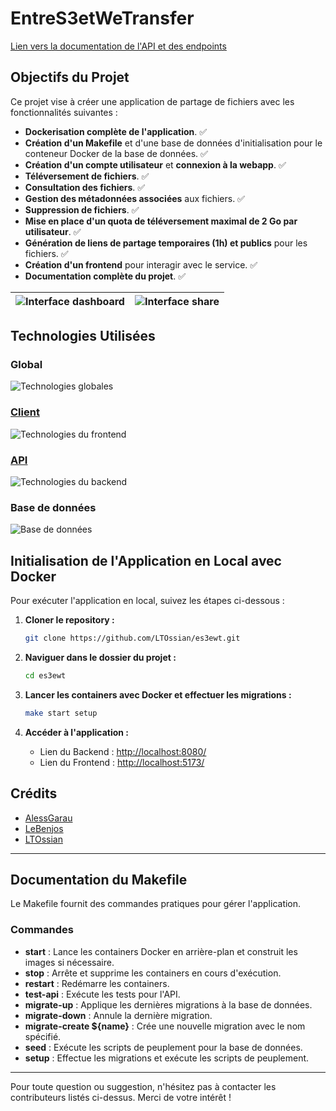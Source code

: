 # EntreS3etWeTransfer

[Lien vers la documentation de l'API et des endpoints](./packages/api/README.md)

## Objectifs du Projet

Ce projet vise à créer une application de partage de fichiers avec les fonctionnalités suivantes :

- **Dockerisation complète de l'application**. ✅
- **Création d'un Makefile** et d'une base de données d'initialisation pour le conteneur Docker de la base de données. ✅
- **Création d'un compte utilisateur** et **connexion à la webapp**. ✅
- **Téléversement de fichiers**. ✅
- **Consultation des fichiers**. ✅
- **Gestion des métadonnées associées** aux fichiers. ✅
- **Suppression de fichiers**. ✅
- **Mise en place d'un quota de téléversement maximal de 2 Go par utilisateur**. ✅
- **Génération de liens de partage temporaires (1h) et publics** pour les fichiers. ✅
- **Création d'un frontend** pour interagir avec le service. ✅
- **Documentation complète du projet**. ✅

| ![Interface dashboard](https://github.com/user-attachments/assets/e4b78157-839e-40a7-914d-014bedb98d49) | ![Interface share](https://github.com/user-attachments/assets/d27744c4-914d-42c1-8e8c-0d2e92b49dcd) |
| :-----------------------------------------------------------------------------------------------------: | :-------------------------------------------------------------------------------------------------: |

## Technologies Utilisées

### Global

![Technologies globales](https://skillicons.dev/icons?i=docker,git,typescript)

### [Client](./packages/client/README.md)

![Technologies du frontend](https://skillicons.dev/icons?i=vite,react)

### [API](./packages/api/README.md)

![Technologies du backend](https://skillicons.dev/icons?i=nodejs,express)

### Base de données

![Base de données](https://skillicons.dev/icons?i=postgres,minio)

## Initialisation de l'Application en Local avec Docker

Pour exécuter l'application en local, suivez les étapes ci-dessous :

1. **Cloner le repository :**

   ```bash
   git clone https://github.com/LTOssian/es3ewt.git
   ```

2. **Naviguer dans le dossier du projet :**

   ```bash
   cd es3ewt
   ```

3. **Lancer les containers avec Docker et effectuer les migrations :**

   ```bash
   make start setup
   ```

4. **Accéder à l'application :**
   - Lien du Backend : [http://localhost:8080/](http://localhost:8080/)
   - Lien du Frontend : [http://localhost:5173/](http://localhost:5173/)

## Crédits

- [AlessGarau](https://github.com/AlessGarau)
- [LeBenjos](https://github.com/LeBenjos)
- [LTOssian](https://github.com/LTOssian)

---

## Documentation du Makefile

Le Makefile fournit des commandes pratiques pour gérer l'application.

### Commandes

- **start** : Lance les containers Docker en arrière-plan et construit les images si nécessaire.
- **stop** : Arrête et supprime les containers en cours d'exécution.
- **restart** : Redémarre les containers.
- **test-api** : Exécute les tests pour l'API.
- **migrate-up** : Applique les dernières migrations à la base de données.
- **migrate-down** : Annule la dernière migration.
- **migrate-create ${name}** : Crée une nouvelle migration avec le nom spécifié.
- **seed** : Exécute les scripts de peuplement pour la base de données.
- **setup** : Effectue les migrations et exécute les scripts de peuplement.

---

Pour toute question ou suggestion, n'hésitez pas à contacter les contributeurs listés ci-dessus. Merci de votre intérêt !
